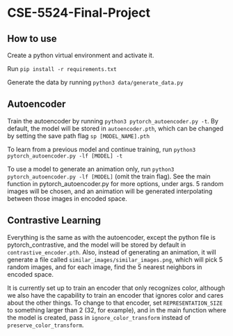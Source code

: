 # CSE-5524-Final-Project

## How to use
Create a python virtual environment and activate it.  

Run `pip install -r requirements.txt`  

Generate the data by running `python3 data/generate_data.py`  

## Autoencoder

Train the autoencoder by running `python3 pytorch_autoencoder.py -t`. By default, the model will be stored in `autoencoder.pth`, which can be changed by setting the save path flag `sp [MODEL_NAME].pth`

To learn from a previous model and continue training, run `python3 pytorch_autoencoder.py -lf [MODEL] -t`

To use a model to generate an animation only, run `python3 pytorch_autoencoder.py -lf [MODEL]` (omit the train flag). See the main function in pytorch_autoencoder.py for more options, under args.  5 random images will be chosen, and an animation will be generated interpolating between those images in encoded space.


## Contrastive Learning

Everything is the same as with the autoencoder, except the python file is pytorch_contrastive, and the model will be stored by default in `contrastive_encoder.pth`.  Also, instead of generating an animation, it will generate a file called `similar_images/similar_images.png`, which will pick 5 random images, and for each image, find the 5 nearest neighbors in encoded space.

It is currently set up to train an encoder that only recognizes color, although we also have the capability to train an encoder that ignores color and cares about the other things. To change to that encoder, set `REPRESENTATION_SIZE` to something larger than 2 (32, for example), and in the main function where the model is created, pass in `ignore_color_transform` instead of `preserve_color_transform`.
